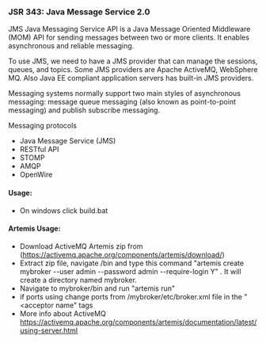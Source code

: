 ### JSR 343: Java Message Service 2.0
JMS Java Messaging Service API is a Java Message Oriented Middleware (MOM) API for sending messages between two or more clients. It enables asynchronous and reliable messaging.

To use JMS, we need to have a JMS provider that can manage the sessions, queues, and topics. Some JMS providers are Apache ActiveMQ, WebSphere MQ. Also Java EE compliant application servers has built-in JMS providers.

Messaging systems normally support two main styles of asynchronous messaging: message queue messaging (also known as point-to-point messaging) and publish subscribe messaging.

Messaging protocols
- Java Message Service (JMS)
- RESTful API
- STOMP
- AMQP
- OpenWire

#### Usage:
- On windows click build.bat


#### Artemis Usage:
- Download ActiveMQ Artemis zip from (https://activemq.apache.org/components/artemis/download/)
- Extract zip file, navigate /bin and type this command "artemis create mybroker --user admin --password admin --require-login Y" . It will create a directory named mybroker.
- Navigate to mybroker/bin and run "artemis run"
- if ports using change ports from /mybroker/etc/broker.xml file in the "<acceptor name" tags
- More info about ActiveMQ https://activemq.apache.org/components/artemis/documentation/latest/using-server.html